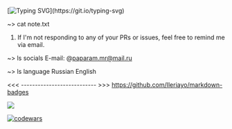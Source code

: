 <!-- ### Hi there 👋 -->

[![Typing SVG](https://readme-typing-svg.herokuapp.com?color=%2336BCF7&lines=_.-._.-._+G.M.N.S.A+_.-._.-._)](https://git.io/typing-svg)

~> cat note.txt
 1. If I'm not responding to any of your PRs or issues,
   feel free to remind me via email.
 
 ~> ls socials
 E-mail: @paparam.mr@mail.ru
<!-- Telegram: 
 Rocket.Chat: -->

 ~> ls language 
 Russian English
 
 <<< --------------------------- >>>
 https://github.com/Ileriayo/markdown-badges






![](https://komarev.com/ghpvc/?username=GMNSA)

[![codewars](https://www.codewars.com/users/GMNSA/badges/micro)](https://www.codewars.com/users/GMNSA)

<!--
**GMNSA/GMNSA** is a ✨ _special_ ✨ repository because its `README.md` (this file) appears on your GitHub profile.

Here are some ideas to get you started:

- 🔭 I’m currently working on ...
- 🌱 I’m currently learning ...
- 👯 I’m looking to collaborate on ...
- 🤔 I’m looking for help with ...
- 💬 Ask me about ...
- 📫 How to reach me: ...
- 😄 Pronouns: ...
- ⚡ Fun fact: ...
-->
